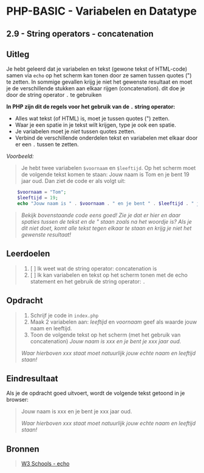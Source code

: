 # PHP-BASIC - Variabelen en Datatype

## 2.9 - String operators - concatenation

## Uitleg

Je hebt geleerd dat je variabelen en tekst (gewone tekst of HTML-code) samen via `echo` op het scherm kan tonen door ze samen tussen quotes (") te zetten. In sommige gevallen krijg je niet het gewenste resultaat en moet je de verschillende stukken aan elkaar rijgen (concatenation). dit doe je door de string operator `.` te gebruiken

**In PHP zijn dit de regels voor het gebruik van de `.` string operator:**

- Alles wat tekst (of HTML) is, moet je tussen quotes (") zetten.
- Waar je een spatie in je tekst wilt krijgen, type je ook een spatie.
- Je variabelen moet je _niet_ tussen quotes zetten.
- Verbind de verschillende onderdelen tekst en variabelen met elkaar door er een `.` tussen te zetten.

_Voorbeeld:_

> Je hebt twee variabelen `$voornaam` en `$leeftijd`. Op het scherm moet de volgende tekst komen te staan: Jouw naam is Tom en je bent 19 jaar oud. Dan ziet de code er als volgt uit:

```php
    $voornaam = "Tom";
    $leeftijd = 19;
    echo "Jouw naam is " . $voornaam . " en je bent " . $leeftijd . " jaar oud.";
```

> _Bekijk bovenstaande code eens goed! Zie je dat er hier en daar spaties tussen de tekst en de " staan zoals na het woordje is? Als je dit niet doet, komt alle tekst tegen elkaar te staan en krijg je niet het gewenste resultaat!_

## Leerdoelen

> 1. [ ] Ik weet wat de string operator: concatenation is
> 2. [ ] Ik kan variabelen en tekst op het scherm tonen met de echo statement en het gebruik de string operator: `.`

## Opdracht

> 1. Schrijf je code in `index.php`
> 2. Maak 2 variabelen aan: _leeftijd_ en _voornaam_ geef als waarde jouw naam en leeftijd.
> 3. Toon de volgende tekst op het scherm (met het gebruik van concatenation) _Jouw naam is xxx en je bent je xxx jaar oud._
>
> _Waar hierboven xxx staat moet natuurlijk jouw echte naam en leeftijd staan!_

## Eindresultaat

Als je de opdracht goed uitvoert, wordt de volgende tekst getoond in je browser:

> Jouw naam is xxx en je bent je xxx jaar oud.
>
> _Waar hierboven xxx staat moet natuurlijk jouw echte naam en leeftijd staan!_

## Bronnen

> [W3 Schools - echo](https://www.w3schools.com/php/php_echo_print.asp)

<!--- ------------ DIT COMMENTAAR LATEN STAAN AUB ------------
------------------ ------------------------------ ------------
------------------ eagle ref:6352652
------------------ ------------------------------ ------------
------------------ DIT COMMENTAAR LATEN STAAN AUB -------- -->
